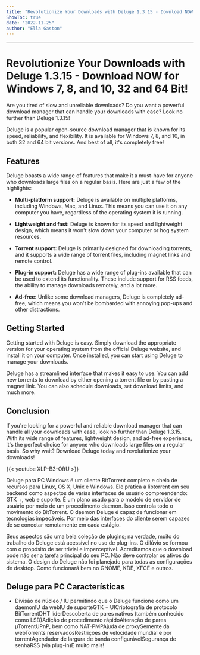 ```yaml
---
title: "Revolutionize Your Downloads with Deluge 1.3.15 - Download NOW for Windows 7, 8, and 10, 32 and 64 Bit!"
ShowToc: true 
date: "2022-11-25"
author: "Ella Gaston"
---
```

*****
# Revolutionize Your Downloads with Deluge 1.3.15 - Download NOW for Windows 7, 8, and 10, 32 and 64 Bit!

Are you tired of slow and unreliable downloads? Do you want a powerful download manager that can handle your downloads with ease? Look no further than Deluge 1.3.15!

Deluge is a popular open-source download manager that is known for its speed, reliability, and flexibility. It is available for Windows 7, 8, and 10, in both 32 and 64 bit versions. And best of all, it's completely free!

## Features

Deluge boasts a wide range of features that make it a must-have for anyone who downloads large files on a regular basis. Here are just a few of the highlights:

- **Multi-platform support:** Deluge is available on multiple platforms, including Windows, Mac, and Linux. This means you can use it on any computer you have, regardless of the operating system it is running.

- **Lightweight and fast:** Deluge is known for its speed and lightweight design, which means it won't slow down your computer or hog system resources.

- **Torrent support:** Deluge is primarily designed for downloading torrents, and it supports a wide range of torrent files, including magnet links and remote control.

- **Plug-in support:** Deluge has a wide range of plug-ins available that can be used to extend its functionality. These include support for RSS feeds, the ability to manage downloads remotely, and a lot more.

- **Ad-free:** Unlike some download managers, Deluge is completely ad-free, which means you won't be bombarded with annoying pop-ups and other distractions.

## Getting Started

Getting started with Deluge is easy. Simply download the appropriate version for your operating system from the official Deluge website, and install it on your computer. Once installed, you can start using Deluge to manage your downloads.

Deluge has a streamlined interface that makes it easy to use. You can add new torrents to download by either opening a torrent file or by pasting a magnet link. You can also schedule downloads, set download limits, and much more.

## Conclusion

If you're looking for a powerful and reliable download manager that can handle all your downloads with ease, look no further than Deluge 1.3.15. With its wide range of features, lightweight design, and ad-free experience, it's the perfect choice for anyone who downloads large files on a regular basis. So why wait? Download Deluge today and revolutionize your downloads!

{{< youtube XLP-B3-OftU >}} 



Deluge para PC Windows é um cliente BitTorrent completo e cheio de recursos para Linux, OS X, Unix e Windows. Ele pratica a libtorrent em seu backend como aspectos de várias interfaces de usuário compreendendo: GTK +, web e suporte. É um plano usado para o modelo de servidor de usuário por meio de um procedimento daemon. Isso controla todo o movimento do BitTorrent. O daemon Deluge é capaz de funcionar em tecnologias impecáveis. Por meio das interfaces do cliente serem capazes de se conectar remotamente em cada estágio.
 
Seus aspectos são uma bela coleção de plugins; na verdade, muito do trabalho do Deluge está acessível no uso de plug-ins. O dilúvio se formou com o propósito de ser trivial e imperceptível. Acreditamos que o download pode não ser a tarefa principal do seu PC. Não deve controlar os ativos do sistema. O design do Deluge não foi planejado para todas as configurações de desktop. Como funcionará bem no GNOME, KDE, XFCE e outros.
 
## Deluge para PC Características
 
- Divisão de núcleo / IU permitindo que o Deluge funcione como um daemonIU da webIU de suporteGTK + UICriptografia de protocolo BitTorrentDHT líderDescoberta de pares nativos (também conhecido como LSD)Adição de procedimento rápidoAlteração de pares µTorrentUPnP, bem como NAT-PMPAjuda de proxySemente da webTorrents reservadosRestrições de velocidade mundial e por torrentAgendador de largura de banda configurávelSegurança de senhaRSS (via plug-in)E muito mais!





